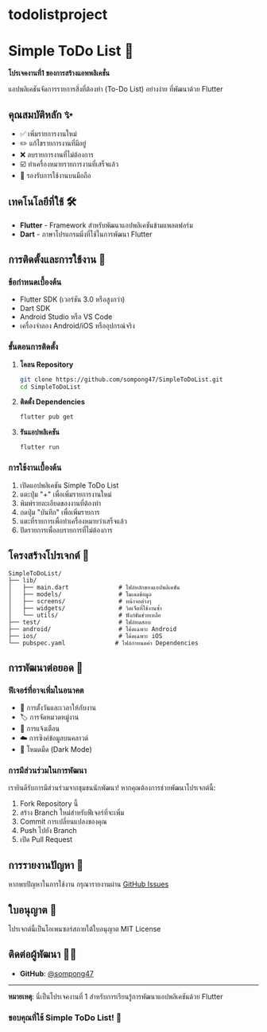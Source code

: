 # todolistproject

# Simple ToDo List 📝

**โปรเจคงานที่1 ของการสร้างแอพพลิเคชั่น**

แอปพลิเคชันจัดการรายการสิ่งที่ต้องทำ (To-Do List) อย่างง่าย ที่พัฒนาด้วย Flutter

## คุณสมบัติหลัก ✨

- ✅ เพิ่มรายการงานใหม่
- ✏️ แก้ไขรายการงานที่มีอยู่
- ❌ ลบรายการงานที่ไม่ต้องการ
- ☑️ ทำเครื่องหมายรายการงานที่เสร็จแล้ว
- 📱 รองรับการใช้งานบนมือถือ

## เทคโนโลยีที่ใช้ 🛠️

- **Flutter** - Framework สำหรับพัฒนาแอปพลิเคชันข้ามแพลตฟอร์ม
- **Dart** - ภาษาโปรแกรมมิ่งที่ใช้ในการพัฒนา Flutter

## การติดตั้งและการใช้งาน 🚀

### ข้อกำหนดเบื้องต้น
- Flutter SDK (เวอร์ชัน 3.0 หรือสูงกว่า)
- Dart SDK
- Android Studio หรือ VS Code
- เครื่องจำลอง Android/iOS หรืออุปกรณ์จริง

### ขั้นตอนการติดตั้ง

1. **โคลน Repository**
   ```bash
   git clone https://github.com/sompong47/SimpleToDoList.git
   cd SimpleToDoList
   ```

2. **ติดตั้ง Dependencies**
   ```bash
   flutter pub get
   ```

3. **รันแอปพลิเคชัน**
   ```bash
   flutter run
   ```

### การใช้งานเบื้องต้น

1. เปิดแอปพลิเคชัน Simple ToDo List
2. แตะปุ่ม "+" เพื่อเพิ่มรายการงานใหม่
3. พิมพ์รายละเอียดของงานที่ต้องทำ
4. กดปุ่ม "บันทึก" เพื่อเพิ่มรายการ
5. แตะที่รายการเพื่อทำเครื่องหมายว่าเสร็จแล้ว
6. ปัดรายการเพื่อลบรายการที่ไม่ต้องการ

## โครงสร้างโปรเจกต์ 📁

```
SimpleToDoList/
├── lib/
│   ├── main.dart              # ไฟล์หลักของแอปพลิเคชัน
│   ├── models/                # โมเดลข้อมูล
│   ├── screens/               # หน้าจอต่างๆ
│   ├── widgets/               # วิดเจ็ตที่ใช้งานซ้ำ
│   └── utils/                 # ฟังก์ชันช่วยเหลือ
├── test/                      # ไฟล์ทดสอบ
├── android/                   # โค้ดเฉพาะ Android
├── ios/                       # โค้ดเฉพาะ iOS
└── pubspec.yaml              # ไฟล์กำหนดค่า Dependencies
```

## การพัฒนาต่อยอด 🔧

### ฟีเจอร์ที่อาจเพิ่มในอนาคต
- 📅 การตั้งวันและเวลาให้กับงาน
- 🏷️ การจัดหมวดหมู่งาน
- 🔔 การแจ้งเตือน
- ☁️ การซิงค์ข้อมูลบนคลาวด์
- 🌙 โหมดมืด (Dark Mode)

### การมีส่วนร่วมในการพัฒนา
เรายินดีรับการมีส่วนร่วมจากชุมชนนักพัฒนา! หากคุณต้องการช่วยพัฒนาโปรเจกต์นี้:

1. Fork Repository นี้
2. สร้าง Branch ใหม่สำหรับฟีเจอร์ที่จะเพิ่ม
3. Commit การเปลี่ยนแปลงของคุณ
4. Push ไปยัง Branch
5. เปิด Pull Request

## การรายงานปัญหา 🐛

หากพบปัญหาในการใช้งาน กรุณารายงานผ่าน [GitHub Issues](https://github.com/sompong47/SimpleToDoList/issues)

## ใบอนุญาต 📄

โปรเจกต์นี้เป็นโอเพนซอร์สภายใต้ใบอนุญาต MIT License

## ติดต่อผู้พัฒนา 👨‍💻

- **GitHub**: [@sompong47](https://github.com/sompong47)

---

**หมายเหตุ**: นี่เป็นโปรเจคงานที่ 1 สำหรับการเรียนรู้การพัฒนาแอปพลิเคชันด้วย Flutter

### ขอบคุณที่ใช้ Simple ToDo List! 🙏

